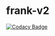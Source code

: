 # frank-v2

[![Codacy Badge](https://app.codacy.com/project/badge/Grade/bdd47f5910de442ca4673ccc950eb1fc)](https://www.codacy.com/gh/v0ltis/frank-v2/dashboard?utm_source=github.com&amp;utm_medium=referral&amp;utm_content=v0ltis/frank-v2&amp;utm_campaign=Badge_Grade)
